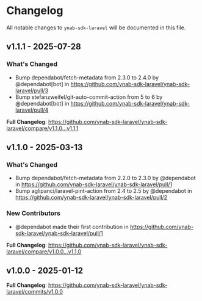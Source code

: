 # Changelog

All notable changes to `ynab-sdk-laravel` will be documented in this file.

## v1.1.1 - 2025-07-28

### What's Changed

* Bump dependabot/fetch-metadata from 2.3.0 to 2.4.0 by @dependabot[bot] in https://github.com/ynab-sdk-laravel/ynab-sdk-laravel/pull/3
* Bump stefanzweifel/git-auto-commit-action from 5 to 6 by @dependabot[bot] in https://github.com/ynab-sdk-laravel/ynab-sdk-laravel/pull/4

**Full Changelog**: https://github.com/ynab-sdk-laravel/ynab-sdk-laravel/compare/v1.1.0...v1.1.1

## v1.1.0 - 2025-03-13

### What's Changed

* Bump dependabot/fetch-metadata from 2.2.0 to 2.3.0 by @dependabot in https://github.com/ynab-sdk-laravel/ynab-sdk-laravel/pull/1
* Bump aglipanci/laravel-pint-action from 2.4 to 2.5 by @dependabot in https://github.com/ynab-sdk-laravel/ynab-sdk-laravel/pull/2

### New Contributors

* @dependabot made their first contribution in https://github.com/ynab-sdk-laravel/ynab-sdk-laravel/pull/1

**Full Changelog**: https://github.com/ynab-sdk-laravel/ynab-sdk-laravel/compare/v1.0.0...v1.1.0

## v1.0.0 - 2025-01-12

**Full Changelog**: https://github.com/ynab-sdk-laravel/ynab-sdk-laravel/commits/v1.0.0
